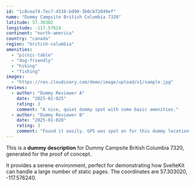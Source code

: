 ```yaml
---
id: "1c8cea74-7ec7-4538-bd90-3b0cb72049ef"
name: "Dummy Campsite British Columbia 7320"
latitude: 57.30302
longitude: -117.57624
continent: "north-america"
country: "canada"
region: "british-columbia"
amenities:
  - "picnic-table"
  - "dog-friendly"
  - "hiking"
  - "fishing"
images:
  - "https://res.cloudinary.com/demo/image/upload/v1/sample.jpg"
reviews:
  - author: "Dummy Reviewer A"
    date: "2025-01-025"
    rating: 3
    comment: "A nice, quiet dummy spot with some basic amenities."
  - author: "Dummy Reviewer B"
    date: "2025-01-020"
    rating: 3
    comment: "Found it easily. GPS was spot on for this dummy location."
---
```


This is a **dummy description** for Dummy Campsite British Columbia 7320, generated for the proof of concept.

It provides a serene environment, perfect for demonstrating how SvelteKit can handle a large number of static pages. The coordinates are 57.303020, -117.576240.
